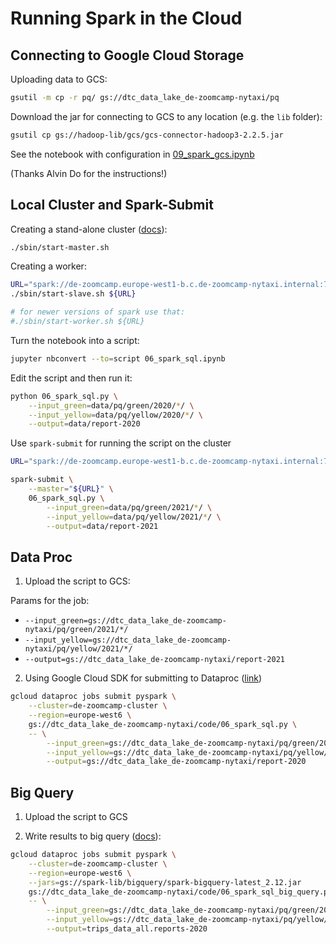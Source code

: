 # Running Spark in the Cloud

## Connecting to Google Cloud Storage

Uploading data to GCS:

```bash
gsutil -m cp -r pq/ gs://dtc_data_lake_de-zoomcamp-nytaxi/pq
```

Download the jar for connecting to GCS to any location (e.g. the `lib` folder):

```bash
gsutil cp gs://hadoop-lib/gcs/gcs-connector-hadoop3-2.2.5.jar
```

See the notebook with configuration in [09_spark_gcs.ipynb](09_spark_gcs.ipynb)

(Thanks Alvin Do for the instructions!)

## Local Cluster and Spark-Submit

Creating a stand-alone cluster ([docs](https://spark.apache.org/docs/latest/spark-standalone.html)):

```bash
./sbin/start-master.sh
```

Creating a worker:

```bash
URL="spark://de-zoomcamp.europe-west1-b.c.de-zoomcamp-nytaxi.internal:7077"
./sbin/start-slave.sh ${URL}

# for newer versions of spark use that:
#./sbin/start-worker.sh ${URL}
```

Turn the notebook into a script:

```bash
jupyter nbconvert --to=script 06_spark_sql.ipynb
```

Edit the script and then run it:

```bash
python 06_spark_sql.py \
    --input_green=data/pq/green/2020/*/ \
    --input_yellow=data/pq/yellow/2020/*/ \
    --output=data/report-2020
```

Use `spark-submit` for running the script on the cluster

```bash
URL="spark://de-zoomcamp.europe-west1-b.c.de-zoomcamp-nytaxi.internal:7077"

spark-submit \
    --master="${URL}" \
    06_spark_sql.py \
        --input_green=data/pq/green/2021/*/ \
        --input_yellow=data/pq/yellow/2021/*/ \
        --output=data/report-2021
```

## Data Proc

1. Upload the script to GCS:

Params for the job:

* `--input_green=gs://dtc_data_lake_de-zoomcamp-nytaxi/pq/green/2021/*/`
* `--input_yellow=gs://dtc_data_lake_de-zoomcamp-nytaxi/pq/yellow/2021/*/`
* `--output=gs://dtc_data_lake_de-zoomcamp-nytaxi/report-2021`

2. Using Google Cloud SDK for submitting to Dataproc
([link](https://cloud.google.com/dataproc/docs/guides/submit-job#dataproc-submit-job-gcloud))

```bash
gcloud dataproc jobs submit pyspark \
    --cluster=de-zoomcamp-cluster \
    --region=europe-west6 \
    gs://dtc_data_lake_de-zoomcamp-nytaxi/code/06_spark_sql.py \
    -- \
        --input_green=gs://dtc_data_lake_de-zoomcamp-nytaxi/pq/green/2020/*/ \
        --input_yellow=gs://dtc_data_lake_de-zoomcamp-nytaxi/pq/yellow/2020/*/ \
        --output=gs://dtc_data_lake_de-zoomcamp-nytaxi/report-2020
```

## Big Query

1. Upload the script to GCS

2. Write results to big query ([docs](https://cloud.google.com/dataproc/docs/tutorials/bigquery-connector-spark-example#pyspark)):

```bash
gcloud dataproc jobs submit pyspark \
    --cluster=de-zoomcamp-cluster \
    --region=europe-west6 \
    --jars=gs://spark-lib/bigquery/spark-bigquery-latest_2.12.jar
    gs://dtc_data_lake_de-zoomcamp-nytaxi/code/06_spark_sql_big_query.py \
    -- \
        --input_green=gs://dtc_data_lake_de-zoomcamp-nytaxi/pq/green/2020/*/ \
        --input_yellow=gs://dtc_data_lake_de-zoomcamp-nytaxi/pq/yellow/2020/*/ \
        --output=trips_data_all.reports-2020
```
